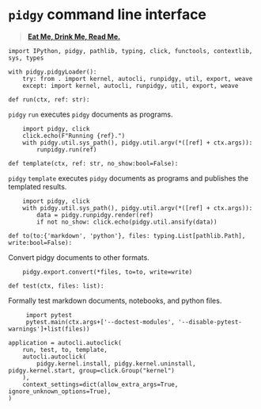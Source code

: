 # `pidgy` command line interface

> [**Eat Me, Drink Me, Read Me.**][readme history]

    import IPython, pidgy, pathlib, typing, click, functools, contextlib, sys, types

    with pidgy.pidgyLoader():
        try: from . import kernel, autocli, runpidgy, util, export, weave
        except: import kernel, autocli, runpidgy, util, export, weave

<!--excerpt-->

    def run(ctx, ref: str):

`pidgy` `run` executes `pidgy` documents as programs.

        import pidgy, click
        click.echo(F"Running {ref}.")
        with pidgy.util.sys_path(), pidgy.util.argv(*([ref] + ctx.args)):
            runpidgy.run(ref)

    def template(ctx, ref: str, no_show:bool=False):

`pidgy` `template` executes `pidgy` documents as programs and publishes the templated results.

        import pidgy, click
        with pidgy.util.sys_path(), pidgy.util.argv(*([ref] + ctx.args)):
            data = pidgy.runpidgy.render(ref)
            if not no_show: click.echo(pidgy.util.ansify(data))

    def to(to:{'markdown', 'python'}, files: typing.List[pathlib.Path], write:bool=False):

Convert pidgy documents to other formats.

        pidgy.export.convert(*files, to=to, write=write)

<!---->

    def test(ctx, files: list):

Formally test markdown documents, notebooks, and python files.

         import pytest
         pytest.main(ctx.args+['--doctest-modules', '--disable-pytest-warnings']+list(files))

<!---->

    application = autocli.autoclick(
        run, test, to, template,
        autocli.autoclick(
            pidgy.kernel.install, pidgy.kernel.uninstall, pidgy.kernel.start, group=click.Group("kernel")
        ),
        context_settings=dict(allow_extra_args=True, ignore_unknown_options=True),
    )

[art of the readme]: https://github.com/noffle/art-of-readme
[readme history]: https://medium.com/@NSomar/readme-md-history-and-components-a365aff07f10
